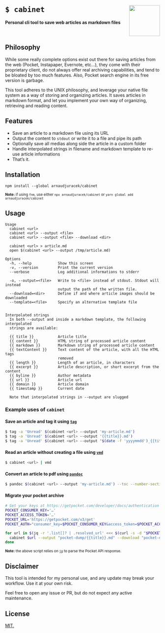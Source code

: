 # `$ cabinet` <img src="https://emojipedia-us.s3.dualstack.us-west-1.amazonaws.com/thumbs/240/apple/271/file-cabinet_1f5c4-fe0f.png" width="100" align="right">
**Personal cli tool to save web articles as markdown files**

<br>

## Philosophy

While some really complete options exist out there for saving articles from the web (Pocket, Instapaper, Evernote, etc…), they come with their proprietary client, do not always offer real archiving capabilities, and tend to be bloated by too much features. Also, Pocket search engine in its free version is garbage.

This tool adheres to the UNIX philosophy, and leverage your native file system as a way of storing and organizing articles. It saves articles in markdown format, and let you implement your own way of organizing, retrieving and reading content.

## Features

- Save an article to a markdown file using its URL
- Output the content to `stdout` or write it to a file and pipe its path
- Optionally save all medias along side the article in a custom folder
- Handle interpolated strings in filename and markdown template to re-use article informations
- That’s it.

## Installation

```
npm install --global arnaudjuracek/cabinet
```
<sup>**Note:** if using `fnm`, use either `npx arnaudjuracek/cabinet` or `yarn global add arnaudjuracek/cabinet`</sup>

## Usage
```
Usage
  cabinet <url>
  cabinet <url> --output <file>
  cabinet <url> --output <file> --download <dir>

  cabinet <url> > article.md
  open $(cabinet <url> --output /tmp/article.md)

Options
  -h, --help            Show this screen
  -v, --version         Print the current version
  --verbose             Log additional informations to stderr

  -o, --output=<file>   Write to <file> instead of stdout. Stdout will instead
                        output the path of the written file.
  --download=<dir>      Define if and where article images should be downloaded
  --template=<file>     Specify an alternative template file


Interpolated strings
  In both --output and inside a markdown template, the following interpolated
  strings are available:

  {{ title }}           Article title
  {{ content }}         HTML string of processed article content
  {{ markdown }}        Markdown string of processed article content
  {{ textContent }}     Text content of the article, with all the HTML tags
                        removed
  {{ length }}          Length of an article, in characters
  {{ excerpt }}         Article description, or short excerpt from the content
  {{ byline }}          Author metadata
  {{ url }}             Article url
  {{ domain }}          Article domain
  {{ timestamp }}       Current date

  Note that interpolated strings in --output are slugged

```

### Example uses of `cabinet`

#### Save an article and tag it using [`tag`](https://github.com/jdberry/tag)

```bash
$ tag -a 'Unread' $(cabinet <url> --output 'my-article.md')
$ tag -a 'Unread' $(cabinet <url> --output '{{title}}.md')
$ tag -a 'Unread' $(cabinet <url> --output "$(date -f 'yyyymmdd')_{{title}}.md")
```

#### Read an article without creating a file using [`vmd`](https://github.com/yoshuawuyts/vmd)

```bash
$ cabinet <url> | vmd
```

#### Convert an article to pdf using [`pandoc`](https://github.com/jgm/pandoc)

```bash
$ pandoc $(cabinet <url> --output 'my-article.md') --toc --number-sections --output "my-article.pdf"
```

#### Migrate your pocket archive

```bash
# Get your keys at https://getpocket.com/developer/docs/authentication
POCKET_CONSUMER_KEY='…'
POCKET_ACCESS_TOKEN='…'
POCKET_URL='https://getpocket.com/v3/get'
POCKET_AUTH="consumer_key=$POCKET_CONSUMER_KEY&access_token=$POCKET_ACCESS_TOKEN"

for url in $(jq -r '.list[]? | .resolved_url' <<< $(curl -s -d "$POCKET_AUTH&state=all" -X POST $POCKET_URL)); do
  cabinet $url --output "pocket-dump/{{title}}.md" --download "pocket-dump/medias";
done

```
<sup>**Note:** the above script relies on [`jq`](https://stedolan.github.io/jq/) to parse the Pocket API response.</sup>


## Disclaimer

This tool is intended for my personal use, and any update may break your workflow. Use it at your own risk.

Feel free to open any issue or PR, but do not expect any active maintenance.

## License

[MIT.](https://tldrlegal.com/license/mit-license)
